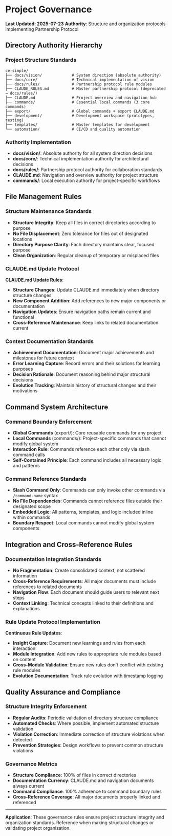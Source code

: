 # Project Governance

**Last Updated: 2025-07-23**
**Authority**: Structure and organization protocols implementing Partnership Protocol

## Directory Authority Hierarchy

### Project Structure Standards
```
ce-simple/
├── docs/vision/             # System direction (absolute authority)
├── docs/core/               # Technical implementation of vision
├── docs/rules/              # Partnership protocol rule modules
├── CLAUDE_RULES.md          # Master partnership protocol (deprecated → docs/rules/)
├── CLAUDE.md                # Project overview and navigation hub
├── commands/                # Essential local commands (3 core commands)
├── export/                  # Global commands + export CLAUDE.md
├── development/             # Development workspace (prototypes, testing)
├── templates/               # Master templates for development
└── automation/              # CI/CD and quality automation
```

### Authority Implementation
- **docs/vision/**: Absolute authority for all system direction decisions
- **docs/core/**: Technical implementation authority for architectural decisions  
- **docs/rules/**: Partnership protocol authority for collaboration standards
- **CLAUDE.md**: Navigation and overview authority for project structure
- **commands/**: Local execution authority for project-specific workflows

## File Management Rules

### Structure Maintenance Standards
- **Structure Integrity**: Keep all files in correct directories according to purpose
- **No File Displacement**: Zero tolerance for files out of designated locations
- **Directory Purpose Clarity**: Each directory maintains clear, focused purpose
- **Clean Organization**: Regular cleanup of temporary or misplaced files

### CLAUDE.md Update Protocol
**CLAUDE.md Update Rules**:
- **Structure Changes**: Update CLAUDE.md immediately when directory structure changes
- **New Component Addition**: Add references to new major components or documentation
- **Navigation Updates**: Ensure navigation paths remain current and functional
- **Cross-Reference Maintenance**: Keep links to related documentation current

### Context Documentation Standards
- **Achievement Documentation**: Document major achievements and milestones for future context
- **Error Learning Capture**: Record errors and their solutions for learning purposes
- **Decision Rationale**: Document reasoning behind major structural decisions
- **Evolution Tracking**: Maintain history of structural changes and their motivations

## Command System Architecture

### Command Boundary Enforcement
- **Global Commands** (export/): Core reusable commands for any project
- **Local Commands** (commands/): Project-specific commands that cannot modify global system
- **Interaction Rule**: Commands reference each other only via slash command calls
- **Self-Contained Principle**: Each command includes all necessary logic and patterns

### Command Reference Standards
- **Slash Command Only**: Commands can only invoke other commands via `/command-name` syntax
- **No File Dependencies**: Commands cannot reference files outside their designated scope
- **Embedded Logic**: All patterns, templates, and logic included inline within commands
- **Boundary Respect**: Local commands cannot modify global system components

## Integration and Cross-Reference Rules

### Documentation Integration Standards
- **No Fragmentation**: Create consolidated context, not scattered information
- **Cross-Reference Requirements**: All major documents must include references to related documents
- **Navigation Flow**: Each document should guide users to relevant next steps
- **Context Linking**: Technical concepts linked to their definitions and explanations

### Rule Update Protocol Implementation
**Continuous Rule Updates**:
- **Insight Capture**: Document new learnings and rules from each interaction
- **Module Integration**: Add new rules to appropriate rule modules based on content
- **Cross-Module Validation**: Ensure new rules don't conflict with existing rule modules
- **Evolution Documentation**: Track rule evolution with timestamp logging

## Quality Assurance and Compliance

### Structure Integrity Enforcement
- **Regular Audits**: Periodic validation of directory structure compliance
- **Automated Checks**: Where possible, implement automated structure validation
- **Violation Correction**: Immediate correction of structure violations when detected
- **Prevention Strategies**: Design workflows to prevent common structure violations

### Governance Metrics
- **Structure Compliance**: 100% of files in correct directories
- **Documentation Currency**: CLAUDE.md and navigation documents always current
- **Command Compliance**: 100% adherence to command boundary rules
- **Cross-Reference Coverage**: All major documents properly linked and referenced

---

**Application**: These governance rules ensure project structure integrity and organization standards. Reference when making structural changes or validating project organization.